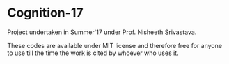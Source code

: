# Cognition-17

Project undertaken in Summer'17 under Prof. Nisheeth Srivastava.

These codes are available under MIT license and therefore free for anyone to use till the time the work is cited by whoever who uses it.
